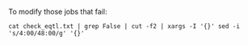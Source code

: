 
To modify those jobs that fail:
``` 
cat check_eqtl.txt | grep False | cut -f2 | xargs -I '{}' sed -i 's/4:00/48:00/g' '{}'
```